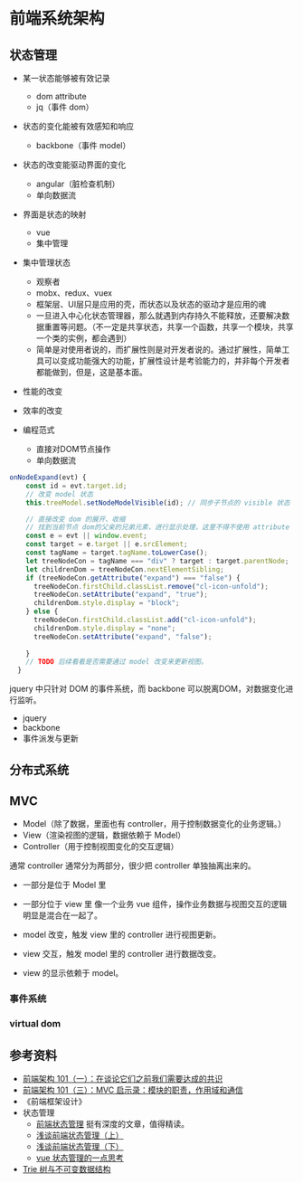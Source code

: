 # 前端系统架构

## 状态管理

- 某一状态能够被有效记录
  - dom attribute
  - jq（事件 dom）
- 状态的变化能被有效感知和响应
  - backbone（事件 model）
- 状态的改变能驱动界面的变化
  - angular（脏检查机制）
  - 单向数据流
- 界面是状态的映射
  - vue
  - 集中管理
- 集中管理状态
  - 观察者
  - mobx、redux、vuex
  - 框架层、UI层只是应用的壳，而状态以及状态的驱动才是应用的魂
  - 一旦进入中心化状态管理器，那么就遇到内存持久不能释放，还要解决数据重置等问题。（不一定是共享状态，共享一个函数，共享一个模块，共享一个类的实例，都会遇到）
  - 简单是对使用者说的，而扩展性则是对开发者说的。通过扩展性，简单工具可以变成功能强大的功能，扩展性设计是考验能力的，并非每个开发者都能做到，但是，这是基本面。


- 性能的改变
- 效率的改变
- 编程范式
  - 直接对DOM节点操作
  - 单向数据流

```js
onNodeExpand(evt) {
    const id = evt.target.id;
    // 改变 model 状态
    this.treeModel.setNodeModelVisible(id); // 同步子节点的 visible 状态

    // 直接改变 dom 的展开、收缩
    // 找到当前节点 dom的父亲的兄弟元素，进行显示处理，这里不得不使用 attribute 作为状态的管理。这样后续维护困难，没有用上 model 的状态管理 view 的更新
    const e = evt || window.event;
    const target = e.target || e.srcElement;
    const tagName = target.tagName.toLowerCase();
    let treeNodeCon = tagName === "div" ? target : target.parentNode;
    let childrenDom = treeNodeCon.nextElementSibling;
    if (treeNodeCon.getAttribute("expand") === "false") { 
      treeNodeCon.firstChild.classList.remove("cl-icon-unfold");
      treeNodeCon.setAttribute("expand", "true");
      childrenDom.style.display = "block";
    } else {
      treeNodeCon.firstChild.classList.add("cl-icon-unfold");
      childrenDom.style.display = "none";
      treeNodeCon.setAttribute("expand", "false");
      
    }
    // TODO 后续看看是否需要通过 model 改变来更新视图。
  }
```

jquery 中只针对 DOM 的事件系统，而 backbone 可以脱离DOM，对数据变化进行监听。

- jquery
- backbone
- 事件派发与更新

## 分布式系统

## MVC

- Model（除了数据，里面也有 controller，用于控制数据变化的业务逻辑。）
- View（渲染视图的逻辑，数据依赖于 Model）
- Controller（用于控制视图变化的交互逻辑）

通常 controller 通常分为两部分，很少把 controller 单独抽离出来的。
- 一部分是位于 Model 里
- 一部分位于 view 里
像一个业务 vue 组件，操作业务数据与视图交互的逻辑明显是混合在一起了。

- model 改变，触发 view 里的 controller 进行视图更新。
- view 交互，触发 model 里的 controller 进行数据改变。
- view 的显示依赖于 model。

### 事件系统

### virtual dom

## 参考资料

- [前端架构 101（一）：在谈论它们之前我们需要达成的共识](https://zhuanlan.zhihu.com/p/145441907)
- [前端架构 101（三）：MVC 启示录：模块的职责，作用域和通信](https://zhuanlan.zhihu.com/p/145443596)
- 《前端框架设计》
- 状态管理
  - [前端状态管理](https://cdc.tencent.com/2020/05/22/frontend-state-management-research/) 挺有深度的文章，值得精读。
  - [浅谈前端状态管理（上）](https://zhuanlan.zhihu.com/p/25800767)
  - [浅谈前端状态管理（下）](https://zhuanlan.zhihu.com/p/25908872)
  - [vue 状态管理的一点思考](https://zhuanlan.zhihu.com/p/29237682)
- [Trie 树与不可变数据结构](https://zhuanlan.zhihu.com/p/63207283)